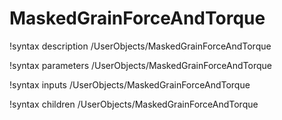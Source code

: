 <!-- MOOSE Documentation Stub: Remove this when content is added. -->

# MaskedGrainForceAndTorque
!syntax description /UserObjects/MaskedGrainForceAndTorque

!syntax parameters /UserObjects/MaskedGrainForceAndTorque

!syntax inputs /UserObjects/MaskedGrainForceAndTorque

!syntax children /UserObjects/MaskedGrainForceAndTorque
